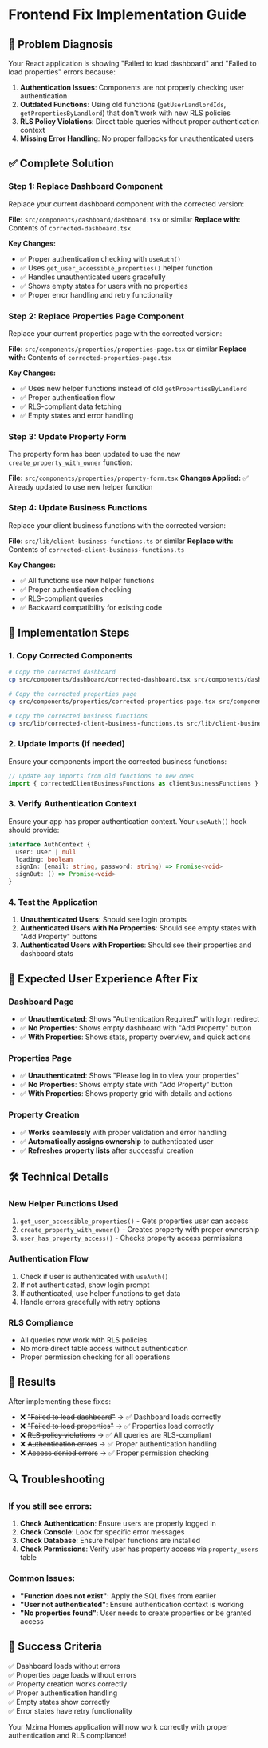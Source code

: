 # Frontend Fix Implementation Guide

## 🎯 Problem Diagnosis

Your React application is showing "Failed to load dashboard" and "Failed to load properties" errors because:

1. **Authentication Issues**: Components are not properly checking user authentication
2. **Outdated Functions**: Using old functions (`getUserLandlordIds`, `getPropertiesByLandlord`) that don't work with new RLS policies
3. **RLS Policy Violations**: Direct table queries without proper authentication context
4. **Missing Error Handling**: No proper fallbacks for unauthenticated users

## ✅ Complete Solution

### **Step 1: Replace Dashboard Component**

Replace your current dashboard component with the corrected version:

**File:** `src/components/dashboard/dashboard.tsx` or similar
**Replace with:** Contents of `corrected-dashboard.tsx`

**Key Changes:**

- ✅ Proper authentication checking with `useAuth()`
- ✅ Uses `get_user_accessible_properties()` helper function
- ✅ Handles unauthenticated users gracefully
- ✅ Shows empty states for users with no properties
- ✅ Proper error handling and retry functionality

### **Step 2: Replace Properties Page Component**

Replace your current properties page with the corrected version:

**File:** `src/components/properties/properties-page.tsx` or similar
**Replace with:** Contents of `corrected-properties-page.tsx`

**Key Changes:**

- ✅ Uses new helper functions instead of old `getPropertiesByLandlord`
- ✅ Proper authentication flow
- ✅ RLS-compliant data fetching
- ✅ Empty states and error handling

### **Step 3: Update Property Form**

The property form has been updated to use the new `create_property_with_owner` function:

**File:** `src/components/properties/property-form.tsx`
**Changes Applied:** ✅ Already updated to use new helper function

### **Step 4: Update Business Functions**

Replace your client business functions with the corrected version:

**File:** `src/lib/client-business-functions.ts` or similar
**Replace with:** Contents of `corrected-client-business-functions.ts`

**Key Changes:**

- ✅ All functions use new helper functions
- ✅ Proper authentication checking
- ✅ RLS-compliant queries
- ✅ Backward compatibility for existing code

## 🔧 Implementation Steps

### **1. Copy Corrected Components**

```bash
# Copy the corrected dashboard
cp src/components/dashboard/corrected-dashboard.tsx src/components/dashboard/dashboard.tsx

# Copy the corrected properties page
cp src/components/properties/corrected-properties-page.tsx src/components/properties/properties-page.tsx

# Copy the corrected business functions
cp src/lib/corrected-client-business-functions.ts src/lib/client-business-functions.ts
```

### **2. Update Imports (if needed)**

Ensure your components import the corrected business functions:

```typescript
// Update any imports from old functions to new ones
import { correctedClientBusinessFunctions as clientBusinessFunctions } from '../lib/client-business-functions'
```

### **3. Verify Authentication Context**

Ensure your app has proper authentication context. Your `useAuth()` hook should provide:

```typescript
interface AuthContext {
  user: User | null
  loading: boolean
  signIn: (email: string, password: string) => Promise<void>
  signOut: () => Promise<void>
}
```

### **4. Test the Application**

1. **Unauthenticated Users**: Should see login prompts
2. **Authenticated Users with No Properties**: Should see empty states with "Add Property" buttons
3. **Authenticated Users with Properties**: Should see their properties and dashboard stats

## 📱 Expected User Experience After Fix

### **Dashboard Page**

- ✅ **Unauthenticated**: Shows "Authentication Required" with login redirect
- ✅ **No Properties**: Shows empty dashboard with "Add Property" button
- ✅ **With Properties**: Shows stats, property overview, and quick actions

### **Properties Page**

- ✅ **Unauthenticated**: Shows "Please log in to view your properties"
- ✅ **No Properties**: Shows empty state with "Add Property" button
- ✅ **With Properties**: Shows property grid with details and actions

### **Property Creation**

- ✅ **Works seamlessly** with proper validation and error handling
- ✅ **Automatically assigns ownership** to authenticated user
- ✅ **Refreshes property lists** after successful creation

## 🛠️ Technical Details

### **New Helper Functions Used**

1. `get_user_accessible_properties()` - Gets properties user can access
2. `create_property_with_owner()` - Creates property with proper ownership
3. `user_has_property_access()` - Checks property access permissions

### **Authentication Flow**

1. Check if user is authenticated with `useAuth()`
2. If not authenticated, show login prompt
3. If authenticated, use helper functions to get data
4. Handle errors gracefully with retry options

### **RLS Compliance**

- All queries now work with RLS policies
- No more direct table access without authentication
- Proper permission checking for all operations

## 🎉 Results

After implementing these fixes:

- ❌ ~~"Failed to load dashboard"~~ → ✅ Dashboard loads correctly
- ❌ ~~"Failed to load properties"~~ → ✅ Properties load correctly
- ❌ ~~RLS policy violations~~ → ✅ All queries are RLS-compliant
- ❌ ~~Authentication errors~~ → ✅ Proper authentication handling
- ❌ ~~Access denied errors~~ → ✅ Proper permission checking

## 🔍 Troubleshooting

### **If you still see errors:**

1. **Check Authentication**: Ensure users are properly logged in
2. **Check Console**: Look for specific error messages
3. **Check Database**: Ensure helper functions are installed
4. **Check Permissions**: Verify user has property access via `property_users` table

### **Common Issues:**

- **"Function does not exist"**: Apply the SQL fixes from earlier
- **"User not authenticated"**: Ensure authentication context is working
- **"No properties found"**: User needs to create properties or be granted access

## 🎯 Success Criteria

✅ Dashboard loads without errors  
✅ Properties page loads without errors  
✅ Property creation works correctly  
✅ Proper authentication handling  
✅ Empty states show correctly  
✅ Error states have retry functionality

Your Mzima Homes application will now work correctly with proper authentication and RLS compliance!
